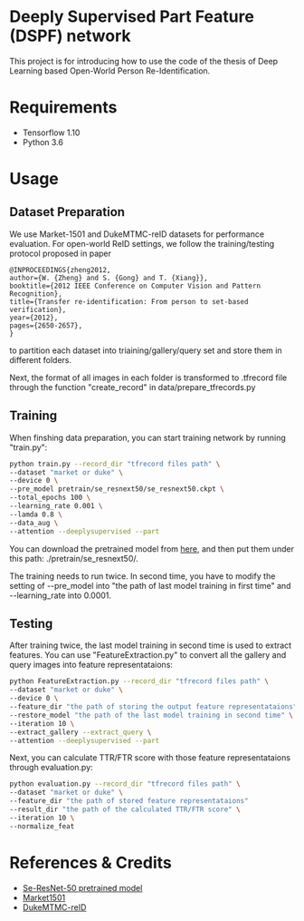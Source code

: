 # Deeply Supervised Part Feature (DSPF) network
This project is for introducing how to use the code of the thesis of Deep Learning based Open-World Person Re-Identification.

# Requirements
* Tensorflow 1.10
* Python 3.6

# Usage

## Dataset Preparation
We use Market-1501 and DukeMTMC-reID datasets for performance evaluation. For open-world ReID settings, we follow the training/testing protocol proposed in paper
```
@INPROCEEDINGS{zheng2012,
author={W. {Zheng} and S. {Gong} and T. {Xiang}},
booktitle={2012 IEEE Conference on Computer Vision and Pattern Recognition},
title={Transfer re-identification: From person to set-based verification},
year={2012},
pages={2650-2657},
}
```
to partition each dataset into triaining/gallery/query set and store them in different folders.

Next, the format of all images in each folder is transformed to .tfrecord file through the function "create_record" in data/prepare_tfrecords.py

## Training
When finshing data preparation, you can start training network by running "train.py":
```bash
python train.py --record_dir "tfrecord files path" \ 
--dataset "market or duke" \ 
--device 0 \ 
--pre_model pretrain/se_resnext50/se_resnext50.ckpt \ 
--total_epochs 100 \ 
--learning_rate 0.001 \ 
--lamda 0.8 \ 
--data_aug \ 
--attention --deeplysupervised --part
```

You can download the pretrained model from [here](), and then put them under this path: ./pretrain/se_resnext50/.

The training needs to run twice. In second time, you have to modify the setting of --pre_model into "the path of last model training in first time" and --learning_rate into 0.0001.

## Testing 
After training twice, the last model training in second time is used to extract features. You can use "FeatureExtraction.py" to convert all the gallery and query images into feature representataions:
```bash
python FeatureExtraction.py --record_dir "tfrecord files path" \ 
--dataset "market or duke" \ 
--device 0 \ 
--feature_dir "the path of storing the output feature representataions"
--restore_model "the path of the last model training in second time" \
--iteration 10 \ 
--extract_gallery --extract_query \ 
--attention --deeplysupervised --part
```

Next, you can calculate TTR/FTR score with those feature representataions through evaluation.py:

```bash
python evaluation.py --record_dir "tfrecord files path" \ 
--dataset "market or duke" \ 
--feature_dir "the path of stored feature representataions"
--result_dir "the path of the calculated TTR/FTR score" \
--iteration 10 \ 
--normalize_feat
```

# References & Credits
- [Se-ResNet-50 pretrained model]()
- [Market1501](http://www.liangzheng.org/Project/project_reid.html)
- [DukeMTMC-reID](https://github.com/layumi/DukeMTMC-reID_evaluation)